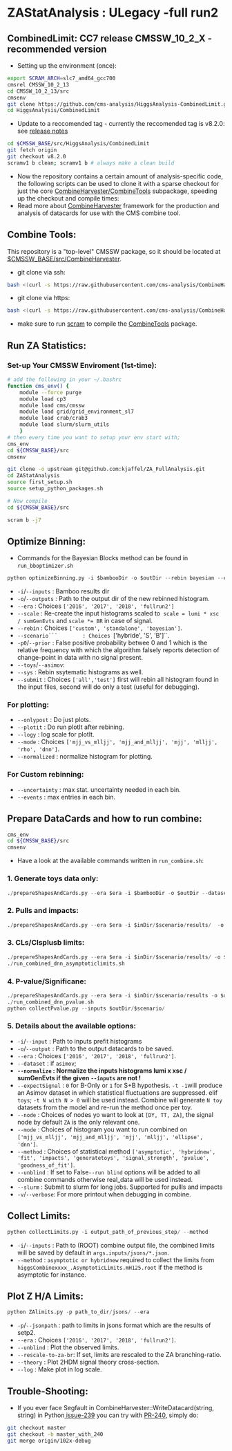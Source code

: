 # ZAStatAnalysis : ULegacy -full run2 
## CombinedLimit: CC7 release CMSSW_10_2_X - recommended version
- Setting up the environment (once):
```bash
export SCRAM_ARCH=slc7_amd64_gcc700
cmsrel CMSSW_10_2_13
cd CMSSW_10_2_13/src
cmsenv
git clone https://github.com/cms-analysis/HiggsAnalysis-CombinedLimit.git HiggsAnalysis/CombinedLimit
cd HiggsAnalysis/CombinedLimit
```
- Update to a reccomended tag - currently the reccomended tag is v8.2.0: see [release notes](https://github.com/cms-analysis/HiggsAnalysis-CombinedLimit/releases/tag/v8.2.0)

```bash
cd $CMSSW_BASE/src/HiggsAnalysis/CombinedLimit
git fetch origin
git checkout v8.2.0
scramv1 b clean; scramv1 b # always make a clean build
```
- Now the repository contains a certain amount of analysis-specific code, the following scripts can be used to clone it with a sparse checkout for just the core [CombineHarvester/CombineTools](https://github.com/cms-analysis/CombineHarvester/tree/master/CombineTools) subpackage, speeding up the checkout and compile times:
- Read more about [CombineHarvester](http://cms-analysis.github.io/CombineHarvester/) framework for the production and analysis of datacards for use with the CMS combine tool. 

## Combine Tools:
This repository is a "top-level" CMSSW package, so it should be located at [$CMSSW_BASE/src/CombineHarvester](https://cms-analysis.github.io/CombineHarvester/index.html#getting-started). 
- git clone via ssh:
```bash
bash <(curl -s https://raw.githubusercontent.com/cms-analysis/CombineHarvester/master/CombineTools/scripts/sparse-checkout-ssh.sh)
```
- git clone via https:
```bash
bash <(curl -s https://raw.githubusercontent.com/cms-analysis/CombineHarvester/master/CombineTools/scripts/sparse-checkout-https.sh)
```
- make sure to run [scram]() to compile the [CombineTools]() package.
## Run ZA Statistics:
### Set-up Your CMSSW Enviroment (1st-time):
```bash
# add the following in your ~/.bashrc
function cms_env() {
    module --force purge
    module load cp3
    module load cms/cmssw
    module load grid/grid_environment_sl7
    module load crab/crab3
    module load slurm/slurm_utils
    }
# then every time you want to setup your env start with;
cms_env
cd ${CMSSW_BASE}/src
cmsenv
```
```bash
git clone -o upstream git@github.com:kjaffel/ZA_FullAnalysis.git
cd ZAStatAnalysis
source first_setup.sh
source setup_python_packages.sh

# Now compile
cd ${CMSSW_BASE}/src

scram b -j7
```
## Optimize Binning: 
- Commands for the Bayesian Blocks method can be found in ``run_bboptimizer.sh``
```python
python optimizeBinning.py -i $bambooDir -o $outDir --rebin bayesian --era $era --mode dnn --scale --logy
```
- ``-i``/``--inputs``    : Bamboo results dir 
- ``-o``/``--outputs``   : Path to the output dir of the new rebinned histogram. 
- ``--era``              : Choices ``['2016', '2017', '2018', 'fullrun2']``
- ``--scale``            : Re-create the input histograms scaled to`` scale = lumi * xsc / sumGenEvts`` and ``scale *= BR`` in case of signal.  
- ``--rebin``            : Choices ``['custom', 'standalone', 'bayesian']``.
- ``--scenario```        : Choices ``['hybride', 'S', 'B']``.
- ``-p0``/``--prior``    : False positive probability betwee 0 and 1 which is the relative frequency with which the algorithm falsely reports detection of change-point in data with no signal present. 
- ``--toys``/``--asimov``:
- ``--sys``              : Rebin ssytematic histograms as well.
- ``--submit``           : Choices ``['all','test']`` first will rebin all histogram found in the input files, second will do only a test (useful for debugging).
### For plotting: 
- ``--onlypost``         : Do just plots. 
- ``--plotit``           : Do run plotIt after rebining.
- ``--logy``             : log scale for plotIt.
- ``--mode``             : Choices ``['mjj_vs_mlljj', 'mjj_and_mlljj', 'mjj', 'mlljj', 'rho', 'dnn']``. 
- ``--normalized``       : normalize histogram for plotting. 
### For Custom rebinning: 
- ``--uncertainty``      : max stat. uncertainty needed in each bin.
- ``--events``           : max entries in each bin.

##  Prepare DataCards and how to run combine:
```bash
cms_env
cd ${CMSSW_BASE}/src
cmsenv
```
- Have a look at the available commands written in ``run_combine.sh``:
### 1. Generate toys data only: 
```python
./prepareShapesAndCards.py --era $era -i $bambooDir -o $outDir --dataset toys --mode dnn --method generatetoys --expectSignal 0 --normalize --stat
```
### 2. Pulls and impacts:
```python
./prepareShapesAndCards.py --era $era -i $inDir/$scenario/results/  -o $outDir/$scenario/ --dataset asimov --mode dnn --method fit --expectSignal 1 --unblind --normalize
```
### 3. CLs/Clsplusb limits:
```python
./prepareShapesAndCards.py --era $era -i $inDir/$scenario/results/ -o $outDir/$scenario/ --dataset asimov --mode dnn --method asymptotic --expectSignal 1 --normalize #--verbose
./run_combined_dnn_asymptoticlimits.sh
```
### 4. P-value/Significane:
```python
./prepareShapesAndCards.py --era $era -i $inDir/$scenario/results -o $outDir/$scenario/ --dataset asimov --mode dnn --method pvalue --expectSignal 1 --normalize
./run_combined_dnn_pvalue.sh
python collectPvalue.py --inputs $outDir/$scenario/
```
### 5. Details about the available options:
- ``-i``/``--input``  : Path to inputs prefit histograms
- ``-o``/``--output`` : Path to the output datacards to be saved.
- ``--era``           : Choices ``['2016', '2017', '2018', 'fullrun2']``.
- ``--dataset``       : if ``asimov``; 
- **``--normalize``   : Normalize the inputs histograms  lumi x xsc / sumGenEvts if the given ``--inputs`` are not !**
- ``--expectSignal``  : ``0`` for B-Only or ``1`` for S+B hypothesis.
                            ``-t -1``will produce an Asimov dataset in which statistical fluctuations are suppressed. 
                        elif ``toys``; 
                            ``-t N with N > 0`` will be used instead. Combine will generate ``N toy`` datasets from the model and re-run the method once per toy.
- ``--node``          : Choices of nodes yo want to look at ``[DY, TT, ZA]``, the signal node by default ``ZA`` is the only relevant one.
- ``--mode``          : Choices of histogram you want to run combined on ``['mjj_vs_mlljj', 'mjj_and_mlljj', 'mjj', 'mlljj', 'ellipse', 'dnn']``.
- ``--method``        : Choices of statistical method ``['asymptotic', 'hybridnew', 'fit', 'impacts', 'generatetoys', 'signal_strength', 'pvalue', 'goodness_of_fit']``.
- ``--unblind``       : If set to False``--run blind`` options will be added to all combine commands otherwise real_data will be used instead. 
- ``--slurm``         : Submit to slurm for long jobs. Supported for pullls and impacts
- ``-v``/``--verbose``: For more printout when debugging in combine.

## Collect Limits:
```python
python collectLimits.py -i output_path_of_previous_step/ --method 
```
- ``-i``/``--inputs`` : Path to (ROOT) combine output file, the combined limits will be saved by default in ``args.inputs/jsons/*.json``.
- ``--method``        : ``asymptotic or hybridnew`` required to collect the limits from ``higgsCombinexxxx_.AsymptoticLimits.mH125.root`` if the method is asymptotic for instance.

## Plot Z H/A Limits:
```python
python ZAlimits.py -p path_to_dir/jsons/ --era
```
- ``-p``/``--jsonpath`` : path to limits in jsons format which are the results of setp2.
- ``--era``             : Choices ``['2016', '2017', '2018', 'fullrun2']``.
- ``--unblind``         : Plot the observed limits.
- ``--rescale-to-za-br``: If set, limits are rescaled to the ZA branching-ratio.
- ``--theory``          : Plot 2HDM signal theory cross-section.
- ``--log``             : Make plot in log scale.

## Trouble-Shooting:
- If you ever face Segfault in CombineHarvester::WriteDatacard(string, string) in Python[ issue-239](https://github.com/cms-analysis/CombineHarvester/issues/239) you can try with [PR-240](https://github.com/cms-analysis/CombineHarvester/pull/240), simply do:
```bash
git checkout master
git checkout -b master_with_240
git merge origin/102x-debug
```
